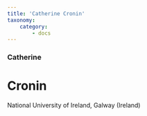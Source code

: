 ```yaml
---
title: 'Catherine Cronin'
taxonomy:
    category:
        - docs
---
```


### Catherine

# Cronin


National University of Ireland, Galway (Ireland)
